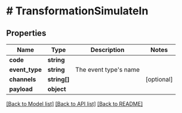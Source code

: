 # # TransformationSimulateIn

## Properties

Name | Type | Description | Notes
------------ | ------------- | ------------- | -------------
**code** | **string** |  |
**event_type** | **string** | The event type&#39;s name |
**channels** | **string[]** |  | [optional]
**payload** | **object** |  |

[[Back to Model list]](../../README.md#models) [[Back to API list]](../../README.md#endpoints) [[Back to README]](../../README.md)
